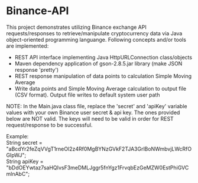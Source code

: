 # Binance-API
This project demonstrates utilizing Binance exchange API requests/responses to retrieve/manipulate cryptocurrency data via Java object-oriented programming languange.  Following concepts and/or tools are implemented:

- REST API interface implementing Java HttpURLConnection class/objects
- Maven dependency application of gson-2.8.5.jar library (make JSON response 'pretty')
- REST response manipulation of data points to calculation Simple Moving Average
- Write data points and Simple Moving Average calculation to output file (CSV format).  Output file writes to default system user path

NOTE: In the Main.java class file, replace the 'secret' and 'apiKey' variable values with your own Binance user secret & api key.  The ones provided below are NOT valid.  The keys will need to be valid in order for REST request/response to be successful.

Example: <br />
String secret = "aBcdYr2feZqVVgT1rneOl2z4Rf0MgBYNzGVkF2TJA3GrlBoNWmbvjLWcRfOGIpWJ"; <br />
String apiKey = "bDdOEYwtaz7saHQIvsF3meDMLJggr5fnYgz1FrvqbEzGeMZW0EstPhiGVCmlnAbC"; <br />
